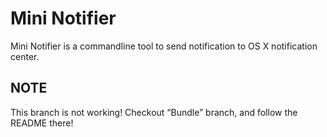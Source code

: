 Mini Notifier
=============

Mini Notifier is a commandline tool to send notification to OS X
notification center.

## NOTE

This branch is not working!  Checkout “Bundle” branch, and follow the
README there!
